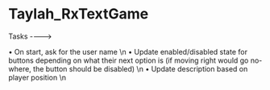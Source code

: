 # Taylah_RxTextGame

Tasks ---->

• On start, ask for the user name \n
• Update enabled/disabled state for buttons depending on what their next option is (if moving right would go no-where, the button should be disabled) \n
• Update description based on player position \n
